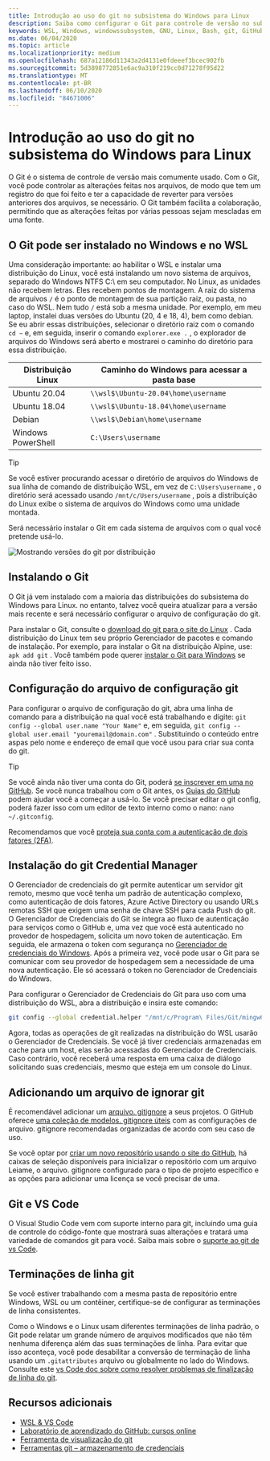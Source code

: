 ```yaml
---
title: Introdução ao uso do git no subsistema do Windows para Linux
description: Saiba como configurar o Git para controle de versão no subsistema do Windows para Linux.
keywords: WSL, Windows, windowssubsystem, GNU, Linux, Bash, git, GitHub, controle de versão
ms.date: 06/04/2020
ms.topic: article
ms.localizationpriority: medium
ms.openlocfilehash: 687a12186d11343a2d4131e0fdeeef3bcec902fb
ms.sourcegitcommit: 5d3898772851e6ac9a310f219cc0d71278f95d22
ms.translationtype: MT
ms.contentlocale: pt-BR
ms.lasthandoff: 06/10/2020
ms.locfileid: "84671006"
---
```

# <a name="get-started-using-git-on-windows-subsystem-for-linux"></a>Introdução ao uso do git no subsistema do Windows para Linux

O Git é o sistema de controle de versão mais comumente usado. Com o Git, você pode controlar as alterações feitas nos arquivos, de modo que tem um registro do que foi feito e ter a capacidade de reverter para versões anteriores dos arquivos, se necessário. O Git também facilita a colaboração, permitindo que as alterações feitas por várias pessoas sejam mescladas em uma fonte.

## <a name="git-can-be-installed-on-windows-and-on-wsl"></a>O Git pode ser instalado no Windows e no WSL

Uma consideração importante: ao habilitar o WSL e instalar uma distribuição do Linux, você está instalando um novo sistema de arquivos, separado do Windows NTFS C:\ em seu computador. No Linux, as unidades não recebem letras. Eles recebem pontos de montagem. A raiz do sistema de arquivos `/` é o ponto de montagem de sua partição raiz, ou pasta, no caso do WSL. Nem tudo `/` está sob a mesma unidade. Por exemplo, em meu laptop, instalei duas versões do Ubuntu (20, 4 e 18, 4), bem como debian. Se eu abrir essas distribuições, selecionar o diretório raiz com o comando `cd ~` e, em seguida, inserir o comando `explorer.exe .` , o explorador de arquivos do Windows será aberto e mostrarei o caminho do diretório para essa distribuição.

| Distribuição Linux | Caminho do Windows para acessar a pasta base |
| ----------- | ----------- |
| Ubuntu 20.04 | `\\wsl$\Ubuntu-20.04\home\username` |
| Ubuntu 18.04 | `\\wsl$\Ubuntu-18.04\home\username` |
| Debian | `\\wsl$\Debian\home\username` |
| Windows PowerShell | `C:\Users\username` |

> [!TIP]
> Se você estiver procurando acessar o diretório de arquivos do Windows de sua linha de comando de distribuição WSL, em vez de `C:\Users\username` , o diretório será acessado usando `/mnt/c/Users/username` , pois a distribuição do Linux exibe o sistema de arquivos do Windows como uma unidade montada.

Será necessário instalar o Git em cada sistema de arquivos com o qual você pretende usá-lo.

![Mostrando versões do git por distribuição](../media/git-versions.gif)

## <a name="installing-git"></a>Instalando o Git

O Git já vem instalado com a maioria das distribuições do subsistema do Windows para Linux. no entanto, talvez você queira atualizar para a versão mais recente e será necessário configurar o arquivo de configuração do git.

Para instalar o Git, consulte o [download do git para o site do Linux](https://git-scm.com/download/linux) . Cada distribuição do Linux tem seu próprio Gerenciador de pacotes e comando de instalação. Por exemplo, para instalar o Git na distribuição Alpine, use: `apk add git` . Você também pode querer [instalar o Git para Windows](https://git-scm.com/download/win) se ainda não tiver feito isso.

## <a name="git-config-file-setup"></a>Configuração do arquivo de configuração git

Para configurar o arquivo de configuração do git, abra uma linha de comando para a distribuição na qual você está trabalhando e digite: `git config --global user.name "Your Name"` e, em seguida, `git config --global user.email "youremail@domain.com"` . Substituindo o conteúdo entre aspas pelo nome e endereço de email que você usou para criar sua conta do git.

> [!TIP]
> Se você ainda não tiver uma conta do Git, poderá [se inscrever em uma no GitHub](https://github.com/join). Se você nunca trabalhou com o Git antes, os [Guias do GitHub](https://guides.github.com/) podem ajudar você a começar a usá-lo. Se você precisar editar o git config, poderá fazer isso com um editor de texto interno como o nano: `nano ~/.gitconfig`.

Recomendamos que você [proteja sua conta com a autenticação de dois fatores (2FA)](https://help.github.com/en/github/authenticating-to-github/securing-your-account-with-two-factor-authentication-2fa).

## <a name="git-credential-manager-setup"></a>Instalação do git Credential Manager

O Gerenciador de credenciais do git permite autenticar um servidor git remoto, mesmo que você tenha um padrão de autenticação complexo, como autenticação de dois fatores, Azure Active Directory ou usando URLs remotas SSH que exigem uma senha de chave SSH para cada Push do git. O Gerenciador de Credenciais do Git se integra ao fluxo de autenticação para serviços como o GitHub e, uma vez que você está autenticado no provedor de hospedagem, solicita um novo token de autenticação. Em seguida, ele armazena o token com segurança no [Gerenciador de credenciais do Windows](https://support.microsoft.com/help/4026814/windows-accessing-credential-manager). Após a primeira vez, você pode usar o Git para se comunicar com seu provedor de hospedagem sem a necessidade de uma nova autenticação. Ele só acessará o token no Gerenciador de Credenciais do Windows.

Para configurar o Gerenciador de Credenciais do Git para uso com uma distribuição do WSL, abra a distribuição e insira este comando:

```Bash
git config --global credential.helper "/mnt/c/Program\ Files/Git/mingw64/libexec/git-core/git-credential-manager.exe"
```

Agora, todas as operações de git realizadas na distribuição do WSL usarão o Gerenciador de Credenciais. Se você já tiver credenciais armazenadas em cache para um host, elas serão acessadas do Gerenciador de Credenciais. Caso contrário, você receberá uma resposta em uma caixa de diálogo solicitando suas credenciais, mesmo que esteja em um console do Linux.

## <a name="adding-a-git-ignore-file"></a>Adicionando um arquivo de ignorar git

É recomendável adicionar um [arquivo. gitignore](https://help.github.com/en/articles/ignoring-files) a seus projetos. O GitHub oferece [uma coleção de modelos. gitignore úteis](https://github.com/github/gitignore) com as configurações de arquivo. gitignore recomendadas organizadas de acordo com seu caso de uso.

Se você optar por [criar um novo repositório usando o site do GitHub](https://help.github.com/articles/create-a-repo), há caixas de seleção disponíveis para inicializar o repositório com um arquivo Leiame, o arquivo. gitignore configurado para o tipo de projeto específico e as opções para adicionar uma licença se você precisar de uma.

## <a name="git-and-vs-code"></a>Git e VS Code

O Visual Studio Code vem com suporte interno para git, incluindo uma guia de controle do código-fonte que mostrará suas alterações e tratará uma variedade de comandos git para você. Saiba mais sobre o [suporte ao git de vs Code](https://code.visualstudio.com/docs/editor/versioncontrol#_git-support).

## <a name="git-line-endings"></a>Terminações de linha git

Se você estiver trabalhando com a mesma pasta de repositório entre Windows, WSL ou um contêiner, certifique-se de configurar as terminações de linha consistentes.

Como o Windows e o Linux usam diferentes terminações de linha padrão, o Git pode relatar um grande número de arquivos modificados que não têm nenhuma diferença além das suas terminações de linha. Para evitar que isso aconteça, você pode desabilitar a conversão de terminação de linha usando um `.gitattributes` arquivo ou globalmente no lado do Windows. Consulte este [vs Code doc sobre como resolver problemas de finalização de linha do git](https://code.visualstudio.com/docs/remote/troubleshooting#_resolving-git-line-ending-issues-in-containers-resulting-in-many-modified-files).

## <a name="additional-resources"></a>Recursos adicionais

* [WSL & VS Code](./wsl-vscode.md)
* [Laboratório de aprendizado do GitHub: cursos online](https://lab.github.com/)
* [Ferramenta de visualização do git](http://git-school.github.io/visualizing-git/)
* [Ferramentas git – armazenamento de credenciais](https://git-scm.com/book/it/v2/Git-Tools-Credential-Storage)
